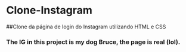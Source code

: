 # Clone-Instagram
##Clone da página de login do Instagram utilizando HTML e CSS
### The IG in this project is my dog Bruce, the page is real (lol).
